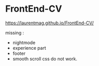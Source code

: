 # FrontEnd-CV

https://laurentmag.github.io/FrontEnd-CV/

missing :
- nightmode
- experience part
- footer
- smooth scroll css do not work.
